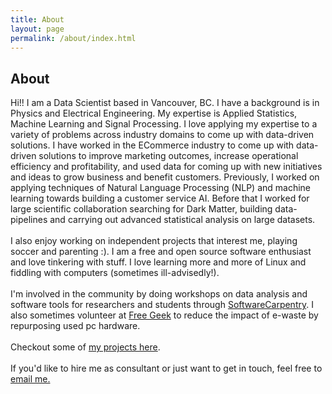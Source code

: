 ```yaml
---
title: About
layout: page
permalink: /about/index.html
---
```

<!-- ![Profile Image]({{ site.url }}/{{ site.picture }}) -->

<h2> About </h2>

<p>
Hi!! I am a Data Scientist based in Vancouver, BC. I have a background is in Physics and Electrical Engineering. My expertise is Applied Statistics, Machine Learning and Signal Processing. I love applying my expertise to a variety of problems across industry domains to come up with data-driven solutions. I have worked in the ECommerce industry to come up with data-driven solutions to improve marketing outcomes, increase operational efficiency and profitability, and used data for coming up with new initiatives and ideas to grow business and benefit customers. Previously, I worked on applying techniques of Natural Language Processing (NLP) and machine learning towards building a customer service AI. Before that I worked for large scientific collaboration searching for Dark Matter, building data-pipelines and carrying out advanced statistical analysis on large datasets. 
<br><br>
I also enjoy working on independent projects that interest me, playing soccer and parenting :). I am a free and open source software enthusiast and love tinkering with stuff. I love learning more and more of Linux and fiddling with computers (sometimes ill-advisedly!). 
<br><br>
I'm involved in the community by doing workshops on data analysis and software tools for researchers and students through <a href="http://software-carpentry.org/">SoftwareCarpentry</a>. I also sometimes volunteer at <a href="https://www.freegeekvancouver.org">Free Geek</a> to reduce the impact of e-waste by repurposing used pc hardware. 
<br><br>
Checkout some of <a href="http://kpdir.github.io/projects/"> my projects here</a>.
<br><br>
If you'd like to hire me as consultant or just want to get in touch, feel free to <a class="link"  href="mailto:kedarpage@gmail.com" target="_blank"> email me.</a>